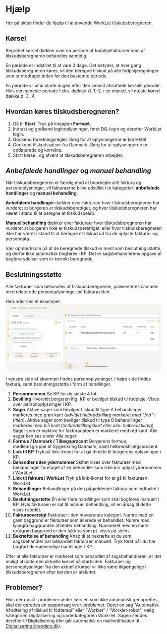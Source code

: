 # Hjælp
Her på siden finder du hjælp til at anvende WorkLet tilskudsberegneren.

## Kørsel
Begrebet kørsel dækker over en periode af fodplejefakturaer som af tilskudsberegneren behandles samtidig. 

En periode er indstillet til at vare 2 dage. Det betyder, at hver gang tilskudsberegneren køres, vil den beregne tilskud på alle fodplejeregninger som er modtaget inden for den bestemte periode. 

En periode vil altid starte dagen efter den senest afsluttede kørsels periode. Hvis den seneste periode f.eks. dækker d. 1.-2. i en måned, vil næste kørsel dække d. 3.-4.

## Hvordan køres tilskudsberegneren?

1. Gå til **Start**. Tryk på knappen **Fortsæt**.
2. Indtast og godkend loginoplysninger, først DQ-login og derefter WorkLet login.
3. Godkend forretningsregler. Sørg for at oplysningerne er korrekte!
4. Godkend tilskudssatser fra Danmark. Sørg for at oplysningerne er opdaterede og korrekte.
5. Start kørsel. og afvent at tilskudsberegneren arbejder. 

## *Anbefalede handlinger* og *manuel behandling*

Når tilskudsberegneren er færdig med at bearbejde alle faktura og personoplysninger, vil fakturaerne blive udstillet i to kategorier: **anbefalede handlinger** og **manuel behandling**.

**Anbefalede handlinger** dækker over fakturaer hvor tilskudsberegneren har vurderet at borgeren er tilskudsberettiget, og hvor tilskudsberegneren har været i stand til at beregne et tilskudsbeløb.

**Manuel behandling** dækker over fakturaer hvor tilskudsberegneren har vurderet at borgeren ikke er tilskudsberettiget, eller hvor tilskudsberegneren ikke har været i stand til at beregne et tilskud ud fra de oplyste faktura- og persondata.

Vær opmærksom på at de beregnede tilskud er ment som beslutningsstøtte, og derfor ikke automatisk bogføres i KP. Det er sagsbehandlerens opgave at bogføre ydelser som er korrekt beregnede. 

## Beslutningsstøtte

Alle fakturaer som behandles af tilskudsberegneren, præsenteres sammen med relaterede personoplysninger på fakturasiden. 

Herunder ses et eksempel:
![](https://github.com/Randers-Kommune-Digitalisering/auto-tilskudsberegning-fodterapi/blob/main/docs/worklet_receipt_overview.png?raw=true)

I venstre side af skærmen findes personoplysninger. I højre side findes faktura, samt beslutningsstøtte i form af handlinger.

1. **Personnummer**
Se KP for de sidste 4 tal.
2. **Bevilling**
Hvorvidt borgeren iflg. KP er bevilget tilskud til fodpleje. Vises over personoplysninger i KP.
3. **Sager**
Aktive sager som bevilger tilskud til type A behandlinger markeres med grøn kant (*udvidet helbredstillæg markeret med "fod" i titlen*).
Aktive sager som bevilger tilskud til type B behandlinger markeres med blå kant (*helbredstillægskort eller alm. helbredstillæg*).
Sager som er inaktive for fakturadatoen er markeret med rød kant. Alle sager kan ses under *Alle sager*.
4. **Formue / Danmark / Tillægsprocent**
Borgerens formue, medlemsgruppe af Sygesikring Danmark, samt helbredstillægsprocent. 
5. **Link til KP**
Tryk på link-ikonet for at gå direkte til borgerens oplysninger i KP.
6. **Behandler uden ydernummer**
Skiltet vises over fakturaer med behandlinger foretaget af en behandler som ikke har oplyst ydernummer i WorkLet.
7. **Link til faktura i WorkLet**
Tryk på link-ikonet for at gå til fakturaen i WorkLet.
8. **Behandlinger**
Behandlinger på den pågældende faktura som indtastet i WorkLet.
9. **Beslutningsstøtte**
Én eller flere handlinger som skal bogføres manuelt i KP. Hvis fakturaen er sat til manuel behandling, vil en årsag til dette vises i stedet.
10. **Fakturaoversigt**
Fakturaer i den nuværende kategori. Numre med en grøn baggrund er fakturaer som allerede er behandlet. Numre med lysegrå baggrunden afventer behandling. Nummeret med en mørk grå/grøn baggrund er den faktura som pt. vises på siden. 
11. **Bekræftelse af behandling**
Knap til at bekræfte at du som sagsbehandler har behandlet fakturaen manuelt. Tryk først når du har bogført de nødvendige handlinger i KP.

Efter at alle fakturaer er markeret som behandlet af sagsbehandleren, er det muligt afslutte den aktuelle kørsel på startsiden. Fakturaer og personoplysninger fra den aktuelle kørsel vil ikke være tilgængelige i tilskudsberegneren efter kørslen er afsluttet.

## Problemer?

Hvis der opstår problemer under kørslen som ikke automatisk genoprettes, skal der oprettes en supportsag vedr. problemet.
Opret en sag "Automatisk håndtering af tilskud til fodterapi" eller "Worklet" / "Worklet-robot", vælg kategorien Digitalisering og underkategorien Work-let. Sagen sendes derefter til Digitalisering (der går automatisk en mailnotifikation til Digitalisering@randers.dk).
